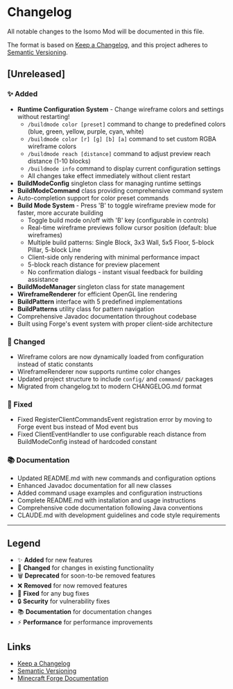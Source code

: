 # Changelog

All notable changes to the Isomo Mod will be documented in this file.

The format is based on [Keep a Changelog](https://keepachangelog.com/en/1.0.0/),
and this project adheres to [Semantic Versioning](https://semver.org/spec/v2.0.0.html).

## [Unreleased]

### ✨ Added

- **Runtime Configuration System** - Change wireframe colors and settings without restarting!
  - `/buildmode color [preset]` command to change to predefined colors (blue, green, yellow, purple, cyan, white)
  - `/buildmode color [r] [g] [b] [a]` command to set custom RGBA wireframe colors
  - `/buildmode reach [distance]` command to adjust preview reach distance (1-10 blocks)
  - `/buildmode info` command to display current configuration settings
  - All changes take effect immediately without client restart
- **BuildModeConfig** singleton class for managing runtime settings
- **BuildModeCommand** class providing comprehensive command system
- Auto-completion support for color preset commands
- **Build Mode System** - Press 'B' to toggle wireframe preview mode for faster, more accurate building
  - Toggle build mode on/off with 'B' key (configurable in controls)
  - Real-time wireframe previews follow cursor position (default: blue wireframes)
  - Multiple build patterns: Single Block, 3x3 Wall, 5x5 Floor, 5-block Pillar, 5-block Line
  - Client-side only rendering with minimal performance impact
  - 5-block reach distance for preview placement
  - No confirmation dialogs - instant visual feedback for building assistance
- **BuildModeManager** singleton class for state management
- **WireframeRenderer** for efficient OpenGL line rendering
- **BuildPattern** interface with 5 predefined implementations
- **BuildPatterns** utility class for pattern navigation
- Comprehensive Javadoc documentation throughout codebase
- Built using Forge's event system with proper client-side architecture

### 🔄 Changed

- Wireframe colors are now dynamically loaded from configuration instead of static constants
- WireframeRenderer now supports runtime color changes
- Updated project structure to include `config/` and `command/` packages
- Migrated from changelog.txt to modern CHANGELOG.md format

### 🐛 Fixed

- Fixed RegisterClientCommandsEvent registration error by moving to Forge event bus instead of Mod event bus
- Fixed ClientEventHandler to use configurable reach distance from BuildModeConfig instead of hardcoded constant

### 📚 Documentation

- Updated README.md with new commands and configuration options
- Enhanced Javadoc documentation for all new classes
- Added command usage examples and configuration instructions
- Complete README.md with installation and usage instructions
- Comprehensive code documentation following Java conventions
- CLAUDE.md with development guidelines and code style requirements

---

## Legend

- ✨ **Added** for new features
- 🔄 **Changed** for changes in existing functionality
- 🗑️ **Deprecated** for soon-to-be removed features
- ❌ **Removed** for now removed features
- 🐛 **Fixed** for any bug fixes
- 🔒 **Security** for vulnerability fixes
- 📚 **Documentation** for documentation changes
- ⚡ **Performance** for performance improvements

## Links

- [Keep a Changelog](https://keepachangelog.com/)
- [Semantic Versioning](https://semver.org/)
- [Minecraft Forge Documentation](https://docs.minecraftforge.net/)
